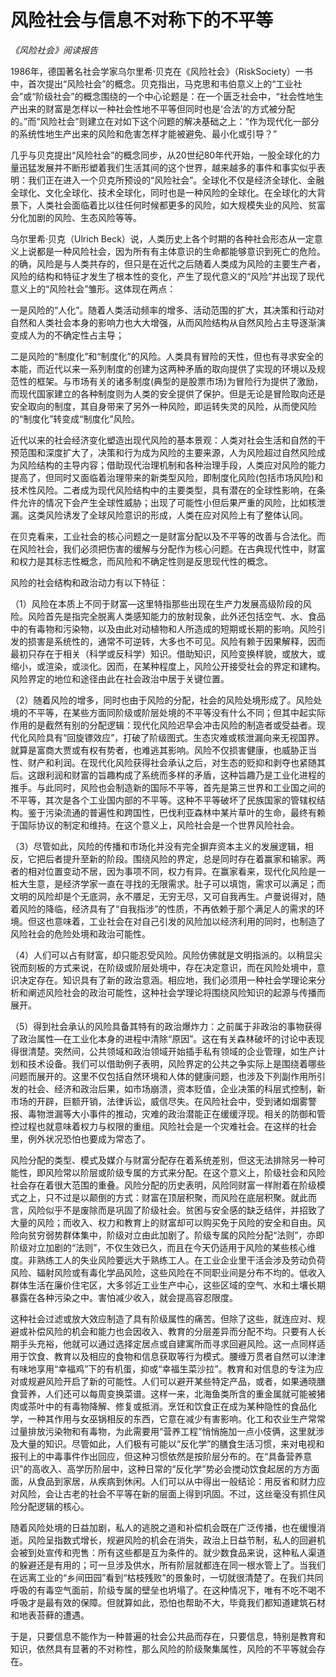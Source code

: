 # 风险社会与信息不对称下的不平等

*《风险社会》阅读报告*

1986年，德国著名社会学家乌尔里希·贝克在《风险社会》（RiskSociety）一书中，首次提出“风险社会”的概念。贝克指出，马克思和韦伯意义上的“工业社会”或“阶级社会”的概念围绕的一个中心论题是：在一个匮乏社会中，“社会性地生产出来的财富是怎样以一种社会性地不平等但同时也是‘合法’的方式被分配的。”而“风险社会”则建立在对如下这个问题的解决基础之上：“作为现代化一部分的系统性地生产出来的风险和危害怎样才能被避免、最小化或引导？”

几乎与贝克提出“风险社会”的概念同步，从20世纪80年代开始，一股全球化的力量迅猛发展并不断形塑着我们生活其间的这个世界，越来越多的事件和事实似乎表明：我们正在进入一个贝克所预设的“风险社会”。全球化不仅是经济全球化、金融全球化、文化全球化、技术全球化，同时也是一种风险的全球化。在全球化的大背景下，人类社会面临着比以往任何时候都更多的风险，如大规模失业的风险、贫富分化加剧的风险、生态风险等等。

乌尔里希·贝克（Ulrich Beck）说，人类历史上各个时期的各种社会形态从一定意义上说都是一种风险社会，因为所有有主体意识的生命都能够意识到死亡的危险。的确，风险是与人类共存的，但只是在近代之后随着人类成为风险的主要生产者，风险的结构和特征才发生了根本性的变化，产生了现代意义的“风险”并出现了现代意义上的“风险社会”雏形。这体现在两点：

一是风险的“人化”。随着人类活动频率的增多、活动范围的扩大，其决策和行动对自然和人类社会本身的影响力也大大增强，从而风险结构从自然风险占主导逐渐演变成人为的不确定性占主导；

二是风险的“制度化”和“制度化”的风险。人类具有冒险的天性，但也有寻求安全的本能，而近代以来一系列制度的创建为这两种矛盾的取向提供了实现的环境以及规范性的框架。与市场有关的诸多制度(典型的是股票市场)为冒险行为提供了激励，而现代国家建立的各种制度则为人类的安全提供了保护。但是无论是冒险取向还是安全取向的制度，其自身带来了另外一种风险，即运转失灵的风险，从而使风险的“制度化”转变成“制度化”风险。

近代以来的社会经济变化塑造出现代风险的基本景观：人类对社会生活和自然的干预范围和深度扩大了，决策和行为成为风险的主要来源，人为风险超过自然风险成为风险结构的主导内容；借助现代治理机制和各种治理手段，人类应对风险的能力提高了，但同时又面临着治理带来的新类型风险，即制度化风险(包括市场风险)和技术性风险。二者成为现代风险结构中的主要类型，具有潜在的全球性影响，在条件允许的情况下会产生全球性威胁；出现了可能性小但后果严重的风险，比如核泄漏。这类风险诱发了全球风险意识的形成，人类在应对风险上有了整体认同。

在贝克看来，工业社会的核心问题之一是财富分配以及不平等的改善与合法化。而在风险社会，我们必须把伤害的缓解与分配作为核心问题。在古典现代性中，财富和权力是其标志性概念，而风险和不确定性则是反思现代性的概念。

风险的社会结构和政治动力有以下特征：

（1）风险在本质上不同于财富—这里特指那些出现在生产力发展高级阶段的风险。风险首先是指完全脱离人类感知能力的放射现象，此外还包括空气、水、食品中的有毒物和污染物，以及由此对动植物和人所造成的短期或长期的影响。风险引发的损害是系统性的，通常不可逆转，大多也不可见。风险有赖于因果解释，因而最初只存在于相关（科学或反科学）知识。借助知识，风险变换样貌，或放大，或缩小，或渲染，或淡化。因而，在某种程度上，风险公开接受社会的界定和建构。风险界定的地位和途径由此在社会政治中居于关键位置。

（2）随着风险的增多，同时也由于风险的分配，社会的风险处境形成了。风险处境的不平等，在某些方面同阶级或阶层处境的不平等没有什么不同；但其中起实际作用的是截然有别的分配逻辑：现代化风险迟早会冲击风险的制造者或受益者。现代化风险具有“回旋镖效应”，打破了阶级图式。生态灾难或核泄漏向来无视国界。就算是富商大贾或有权有势者，也难逃其影响。风险不仅损害健康，也威胁正当性、财产和利润。在现代化风险获得社会承认之后，对生态的贬抑和剥夺也紧随其后。这跟利润和财富的旨趣构成了系统而多样的矛盾，这种旨趣乃是工业化进程的推手。与此同时，风险也会制造新的国际不平等，首先是第三世界和工业国之间的不平等，其次是各个工业国内部的不平等。这种不平等破坏了民族国家的管辖权结构。鉴于污染流通的普遍性和跨国性，巴伐利亚森林中某片草叶的生命，最终有赖于国际协议的制定和维持。在这个意义上，风险社会是一个世界风险社会。

（3）尽管如此，风险的传播和市场化并没有完全摒弃资本主义的发展逻辑，相反，它把后者提升至新的阶段。围绕风险的界定，总是同时存在着赢家和输家。两者的相对位置变动不居，因为事项不同，权力有异。在赢家看来，现代化风险是一桩大生意，是经济学家一直在寻找的无限需求。肚子可以填饱，需求可以满足；而文明的风险却是个无底洞，永不餍足，无穷无尽，又可自我再生。卢曼说得对，随着风险的降临，经济具有了“自我指涉”的性质，不再依赖于那个满足人的需求的环境。但这也意味着，工业社会在对自己引发的风险加以经济利用的同时，也制造了风险社会的危险处境和政治可能性。

（4）人们可以占有财富，却只能忍受风险。风险仿佛就是文明指派的。以稍显尖锐而刻板的方式来说，在阶级或阶层处境中，存在决定意识，而在风险处境中，意识决定存在。知识具有了新的政治意涵。相应地，我们必须用一种社会学理论来分析和阐述风险社会的政治可能性，这种社会学理论将围绕风险知识的起源与传播而展开。

（5）得到社会承认的风险具备其特有的政治爆炸力：之前属于非政治的事物获得了政治属性—在工业化本身的进程中清除“原因”。这在有关森林破坏的讨论中表现得很清楚。突然间，公共领域和政治领域开始插手私有领域的企业管理，如生产计划和技术设备。我们可以借助例子表明，风险界定的公共之争实际上是围绕着哪些问题而展开的。这里不仅包括自然环境和人体的健康问题，也涉及下列副作用所引发的社会、经济和政治后果，如市场崩溃，资本贬值，企业决策的科层式控制，新市场的开辟，巨额开销，法律诉讼，威信尽失。在风险社会中，受到诸如烟雾警报、毒物泄漏等大小事件的推动，灾难的政治潜能正在缓缓浮现。相关的防御和管控过程也就意味着权力与权限的重组。风险社会是一个灾难社会。在这样的社会里，例外状况恐怕也要成为常态了。

风险分配的类型、模式及媒介与财富分配存在着系统差别，但这无法排除另一种可能性，即风险常以阶层或阶级专属的方式来分配。在这个意义上，阶级社会和风险社会存在着很大范围的重叠。风险分配的历史表明，风险同财富一样附着在阶级模式之上，只不过是以颠倒的方式：财富在顶层积聚，而风险在底层积聚。就此而言，风险似乎不是废除而是巩固了阶级社会。贫困与安全感的缺乏结伴，并招致了大量的风险；而收入、权力和教育上的财富却可以购买免于风险的安全和自由。风险向贫穷弱势群体集中，阶级对立由此加剧了。阶级专属的风险分配“法则”，亦即阶级对立加剧的“法则”，不仅生效已久，而且在今天仍适用于风险的某些核心维度。非熟练工人的失业风险要远大于熟练工人。在工业企业里干活会涉及劳动负荷风险、辐射风险或有毒化学品风险，这些风险在不同职业间是分布不均的。低收入群体生活在廉价住宅区，大多邻近工业生产中心，这些区域的空气、水和土壤长期暴露在各种污染之中。害怕减少收入，就会提高容忍限度。

这种社会过滤或放大效应制造了具有阶级属性的痛苦。但除了这些，就连应对、规避或补偿风险的机会和能力也会因收入、教育的分层差异而分配不均。只要有人长期手头充裕，他就可以通过选择定居点或自建寓所而寻求回避风险。这一点同样适用于饮食、教育以及相应的食物和信息获取等行为模式。腰缠万贯者自然可以津津有味地享用“幸福鸡”下的有机蛋，抑或“幸福生菜沙拉”。教育和对信息的专注为应对或规避风险开启了新的可能性。人们可以避开某些特定产品，或者，如果通晓膳食营养，人们还可以每周变换菜谱。这样一来，北海鱼类所含的重金属就可能被猪肉或茶叶中的有毒物降解、修复或抵消。烹饪和饮食正在成为某种隐性的食品化学，一种其作用与女巫锅相反的东西，它意在减少有害影响。化工和农业生产常常过量排放污染物和有毒物，为此需要用“营养工程”悄悄施加一点小伎俩，这里就涉及大量的知识。尽管如此，人们极有可能以“反化学”的膳食生活习惯，来对电视和报刊上的中毒事件作出回应，但这种习惯依然是按阶层分布的。在“具备营养意识”的高收入、高学历阶层中，这种日常的“反化学”势必会搅动饮食起居的方方面面，从食品到家居，从疾病到休闲。人们可以从中得出一般结论：用反省和财力应对风险，会让古老的社会不平等在新的层面上得到巩固。不过，这丝毫没有抓住风险分配逻辑的核心。

随着风险处境的日益加剧，私人的逃脱之道和补偿机会既在广泛传播，也在缓慢消逝。风险呈指数式增长，规避风险的机会在消失，政治上日益节制，私人的回避机会被到处宣传和兜售：所有这些都是互为条件的。就少数食品来说，这种私人渠道的躲避还是有用的；可一旦涉及供水，所有阶层就都连在同一根水管上了。当我们在远离工业的“乡间田园”看到“枯枝残败”的景象时，一切就很清楚了。在我们共同呼吸的有毒空气面前，阶级专属的壁垒也坍塌了。在这种情况下，唯有不吃不喝不呼吸才是最有效的保障。但就算如此，恐怕也帮助不大，毕竟我们都知道建筑石材和地表苔藓的遭遇。

于是，只要信息不能作为一种普遍的社会公共品而存在，只要信息，特别是教育和知识，依然具有显著的不对称性，那么风险的阶级聚集属性，风险的不平等就会存在。